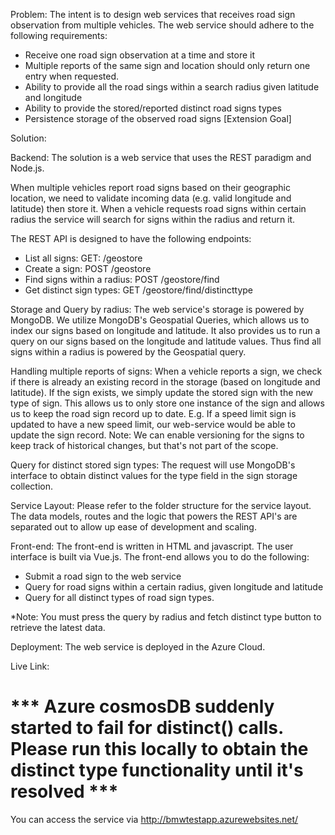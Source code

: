 Problem:
The intent is to design web services that receives road sign observation from multiple vehicles. 
The web service should adhere to the following requirements:

- Receive one road sign observation at a time and store it
- Multiple reports of the same sign and location should only return one entry when requested.
- Ability to provide all the road sings within a search radius given latitude and longitude
- Ability to provide the stored/reported distinct road signs types
- Persistence  storage of the observed road signs [Extension Goal]

Solution:

Backend:
The solution is a web service that uses the REST paradigm and Node.js.

When multiple vehicles report road signs based on their geographic location, we need to validate incoming data  (e.g. valid longitude and latitude) then store it. When a vehicle requests road signs within certain radius the service will search for signs within the radius and return it.

The REST API is designed to have the following endpoints:
- List all signs: GET: /geostore
- Create a sign: POST /geostore
- Find signs within a radius: POST /geostore/find
- Get distinct sign types: GET /geostore/find/distincttype

Storage and Query by radius:
The web service's storage is powered by MongoDB. 
We utilize MongoDB's Geospatial Queries, which allows us to index our signs based on longitude and latitude. It also provides us to run a query on our signs based on the longitude and latitude values. Thus find all signs within a radius is powered by the Geospatial query. 

Handling multiple reports of signs:
When a vehicle reports a sign, we check if there is already an existing record in the storage (based on longitude and latitude). If the sign exists, we simply update the stored sign with the new type of sign. This allows us to only store one instance of the sign and allows us to keep the road sign record up to date. E.g. If a speed limit sign is updated to have a new speed limit, our web-service would be able to update the sign record. Note: We can enable versioning for the signs to keep track of historical changes, but that's not part of the scope.

Query for distinct stored sign types:
The request will use MongoDB's interface to obtain distinct values for the type field in the sign storage collection.

Service Layout:
Please refer to the folder structure for the service layout.
The data models, routes and the logic that powers the REST API's are separated out to allow up ease of development and scaling.

Front-end:
The front-end is written in HTML and javascript. The user interface is built via Vue.js. The front-end allows you to do the following:
-  Submit a road sign to the web service 
- Query for road signs within a certain radius, given longitude and latitude 
- Query for all distinct types of road sign types.


*Note: You must press the query by radius and fetch distinct type button to retrieve the latest data.

Deployment:
The web service is deployed in the Azure Cloud.

Live Link: 

# *** Azure cosmosDB suddenly started to fail for distinct() calls. Please run this locally to obtain the distinct type functionality until it's resolved ***

You can access the service via http://bmwtestapp.azurewebsites.net/